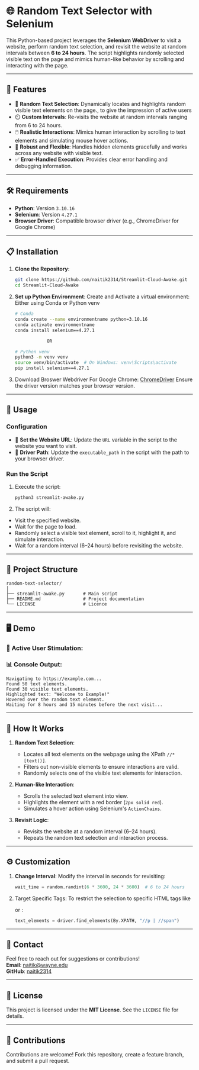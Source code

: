 # 🌐 Random Text Selector with Selenium

This Python-based project leverages the **Selenium WebDriver** to visit a website, perform random text selection, and revisit the website at random intervals between **6 to 24 hours**. The script highlights randomly selected visible text on the page and mimics human-like behavior by scrolling and interacting with the page.

---

## 🚀 Features

- 🎯 **Random Text Selection**: Dynamically locates and highlights random visible text elements on the page., to give the impression of active users
- ⏲️ **Custom Intervals**: Re-visits the website at random intervals ranging from 6 to 24 hours.
- 🖱️ **Realistic Interactions**: Mimics human interaction by scrolling to text elements and simulating mouse hover actions.
- 🔧 **Robust and Flexible**: Handles hidden elements gracefully and works across any website with visible text.
- ✅ **Error-Handled Execution**: Provides clear error handling and debugging information.

---

## 🛠️ Requirements

- **Python**: Version `3.10.16`  
- **Selenium**: Version `4.27.1`
- **Browser Driver**: Compatible browser driver (e.g., ChromeDriver for Google Chrome)

---

## 📋 Installation

1. **Clone the Repository**:
   ```bash
   git clone https://github.com/naitik2314/Streamlit-Cloud-Awake.git
   cd Streamlit-Cloud-Awake

2. **Set up Python Environment**: Create and Activate a virtual environment:
   Either using Conda or Python venv
   ```bash
   # Conda
   conda create --name environmentname python=3.10.16
   conda activate environmentname
   conda install selenium==4.27.1
   
               OR

   # Python venv
   python3 -m venv venv
   source venv/bin/activate  # On Windows: venv\Scripts\activate
   pip install selenium==4.27.1

3. Download Broswer Webdriver
   For Google Chrome: [ChromeDriver](https://developer.chrome.com/docs/chromedriver/downloads)
   Ensure the driver version matches your browser version.

---

## 📜 Usage

### Configuration
- 🔗 **Set the Website URL**: Update the `URL` variable in the script to the website you want to visit.
- 📂 **Driver Path**: Update the `executable_path` in the script with the path to your browser driver.

### Run the Script
1. Execute the script:
   ```bash
   python3 streamlit-awake.py
   
2. The script will:
- Visit the specified website.
- Wait for the page to load.
- Randomly select a visible text element, scroll to it, highlight it, and simulate interaction.
- Wait for a random interval (6–24 hours) before revisiting the website.

---

## 📂 Project Structure

```plaintext
random-text-selector/
│
├── streamlit-awake.py       # Main script
├── README.md                # Project documentation
└── LICENSE                  # Licence
```

---

## 🖥️ Demo

### 🎨 **Active User Stimulation**:

### 📊 **Console Output**:
```plaintext
Navigating to https://example.com...
Found 50 text elements.
Found 30 visible text elements.
Highlighted text: "Welcome to Example!"
Hovered over the random text element.
Waiting for 8 hours and 15 minutes before the next visit...
```
---

## 📖 How It Works

1. **Random Text Selection**:
   - Locates all text elements on the webpage using the XPath `//*[text()]`.
   - Filters out non-visible elements to ensure interactions are valid.
   - Randomly selects one of the visible text elements for interaction.

2. **Human-like Interaction**:
   - Scrolls the selected text element into view.
   - Highlights the element with a red border (`2px solid red`).
   - Simulates a hover action using Selenium's `ActionChains`.

3. **Revisit Logic**:
   - Revisits the website at a random interval (6–24 hours).
   - Repeats the random text selection and interaction process.

---

## ⚙️ Customization

1. **Change Interval**:
   Modify the interval in seconds for revisiting:
   ```python
   wait_time = random.randint(6 * 3600, 24 * 3600)  # 6 to 24 hours
   ```
2. Target Specific Tags: To restrict the selection to specific HTML tags like <p> or <span>:
   ```python
   text_elements = driver.find_elements(By.XPATH, "//p | //span")

---

## 📧 Contact

Feel free to reach out for suggestions or contributions!  
**Email**: naitik@wayne.edu  
**GitHub**: [naitik2314](https://github.com/naitik2314)

---

## 📜 License

This project is licensed under the **MIT License**. See the `LICENSE` file for details.

---

## 🌟 Contributions

Contributions are welcome! Fork this repository, create a feature branch, and submit a pull request.

